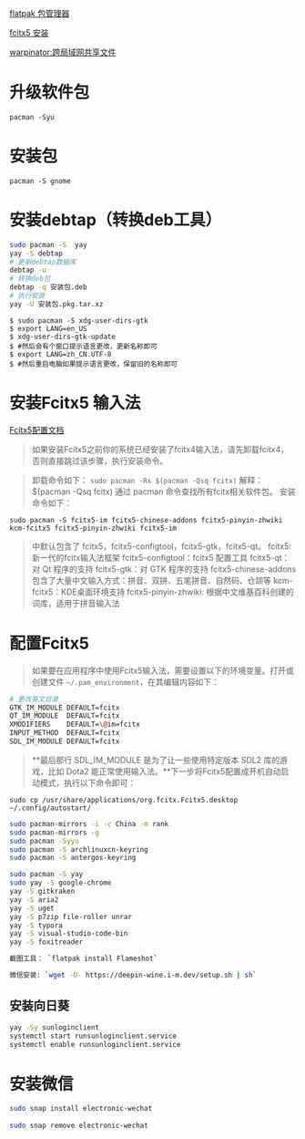 [flatpak 包管理器 ](https://wiki.archlinux.org/title/Flatpak_(%E7%AE%80%E4%BD%93%E4%B8%AD%E6%96%87))

[fcitx5 安装 ](https://pikakolendo.hatenablog.com/entry/2021/02/08/linux_mint_20.1%EF%BC%88%E5%9F%BA%E4%BA%8EUbuntu_20.04_LTS%EF%BC%89%E5%AE%89%E8%A3%85%E6%AD%A3%E5%BC%8F%E7%89%88fcitx5%EF%BC%88flatpak%EF%BC%89)

[warpinator:跨局域网共享文件](https://blog.csdn.net/weixin_39584405/article/details/111620613)


# 升级软件包
`pacman -Syu `

# 安装包

`pacman -S gnome`

# 安装debtap（转换deb工具）

```bash
sudo pacman -S  yay
yay -S debtap
# 更新debtap数据库
debtap -u
# 转换deb包
debtap -q 安装包.deb
# 执行安装
yay -U 安装包.pkg.tar.xz
```
```
$ sudo pacman -S xdg-user-dirs-gtk
$ export LANG=en_US
$ xdg-user-dirs-gtk-update
$ #然后会有个窗口提示语言更改，更新名称即可
$ export LANG=zh_CN.UTF-8
$ #然后重启电脑如果提示语言更改，保留旧的名称即可
```

# 安装Fcitx5 输入法

[Fcitx5配置文档](https://www.modb.pro/db/113512)
>如果安装Fcitx5之前你的系统已经安装了fcitx4输入法，请先卸载fcitx4，否则直接跳过该步骤，执行安装命令。

> 卸载命令如下：
`sudo pacman -Rs $(pacman -Qsq fcitx)`
>解释：$(pacman -Qsq fcitx) 通过 pacman 命令查找所有fcitx相关软件包。
>安装命令如下：

`sudo pacman -S fcitx5-im fcitx5-chinese-addons fcitx5-pinyin-zhwiki kcm-fcitx5 fcitx5-pinyin-zhwiki fcitx5-im `

>中默认包含了 fcitx5，fcitx5-configtool，fcitx5-gtk，fcitx5-qt。
fcitx5:新一代的fcitx输入法框架
fcitx5-configtool：fcitx5 配置工具
fcitx5-qt：对 Qt 程序的支持
fcitx5-gtk：对 GTK 程序的支持
fcitx5-chinese-addons 包含了大量中文输入方式：拼音、双拼、五笔拼音、自然码、仓颉等
kcm-fcitx5：KDE桌面环境支持
fcitx5-pinyin-zhwiki: 根据中文维基百科创建的词库，适用于拼音输入法

# 配置Fcitx5   
> 如果要在应用程序中使用Fcitx5输入法，需要设置以下的环境变量。打开或创建文件 `~/.pam_environment`，在其编辑内容如下：

```bash
# 更改英文目录
GTK_IM_MODULE DEFAULT=fcitx
QT_IM_MODULE  DEFAULT=fcitx
XMODIFIERS    DEFAULT=\@im=fcitx
INPUT_METHOD  DEFAULT=fcitx
SDL_IM_MODULE DEFAULT=fcitx
```

> **最后那行 SDL_IM_MODULE 是为了让一些使用特定版本 SDL2 库的游戏，比如 Dota2 能正常使用输入法。**下一步将Fcitx5配置成开机自动启动模式，执行以下命令即可：

`sudo cp /usr/share/applications/org.fcitx.Fcitx5.desktop ~/.config/autostart/`

```bash
sudo pacman-mirrors -i -c China -m rank
sudo pacman-mirrors -g
sudo pacman -Syyu
sudo pacman -S archlinuxcn-keyring
sudo pacman -S antergos-keyring

sudo pacman -S yay
sudo yay -S google-chrome
yay -S gitkraken
yay -S aria2
yay -S uget
yay -S p7zip file-roller unrar
yay -S typora
yay -S visual-studio-code-bin
yay -S foxitreader

截图工具： `flatpak install Flameshot`

微信安装: `wget -O- https://deepin-wine.i-m.dev/setup.sh | sh`
```
## 安装向日葵
```bash
yay -Sy sunloginclient
systemctl start runsunloginclient.service
systemctl enable runsunloginclient.service
```
#  安装微信
```bash
sudo snap install electronic-wechat
	
sudo snap remove electronic-wechat
```
